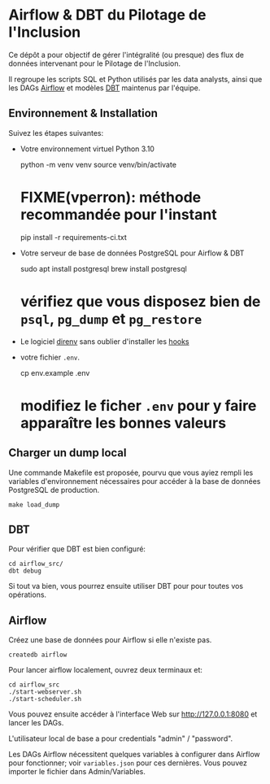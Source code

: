 
# Airflow & DBT du Pilotage de l'Inclusion

Ce dépôt a pour objectif de gérer l'intégralité (ou presque) des flux de données intervenant pour le Pilotage de l'Inclusion.

Il regroupe les scripts SQL et Python utilisés par les data analysts, ainsi que les DAGs [Airflow](https://airflow.apache.org/)
et modèles [DBT](https://docs.getdbt.com/) maintenus par l'équipe.

## Environnement & Installation

Suivez les étapes suivantes:

- Votre environnement virtuel Python 3.10

    python -m venv venv
    source venv/bin/activate
    # FIXME(vperron): méthode recommandée pour l'instant
    pip install -r requirements-ci.txt

- Votre serveur de base de données PostgreSQL pour Airflow & DBT

    sudo apt install postgresql
    brew install postgresql
    # vérifiez que vous disposez bien de `psql`, `pg_dump` et `pg_restore`


- Le logiciel [direnv](https://direnv.net) sans oublier d'installer les [hooks](https://direnv.net/docs/hook.html)

- votre fichier ``.env``.

    cp env.example .env
    # modifiez le ficher `.env` pour y faire apparaître les bonnes valeurs

## Charger un dump local

Une commande Makefile est proposée, pourvu que vous ayiez rempli les variables d'environnement nécessaires
pour accéder à la base de données PostgreSQL de production.

    make load_dump

## DBT

Pour vérifier que DBT est bien configuré:

    cd airflow_src/
    dbt debug

Si tout va bien, vous pourrez ensuite utiliser DBT pour pour toutes vos opérations.

## Airflow

Créez une base de données pour Airflow si elle n'existe pas.

    createdb airflow

Pour lancer airflow localement, ouvrez deux terminaux et:

    cd airflow_src
    ./start-webserver.sh
    ./start-scheduler.sh

Vous pouvez ensuite accéder à l'interface Web sur http://127.0.0.1:8080 et lancer les DAGs.

L'utilisateur local de base a pour credentials "admin" / "password".

Les DAGs Airflow nécessitent quelques variables à configurer dans Airflow pour fonctionner;
voir ``variables.json`` pour ces dernières. Vous pouvez importer le fichier dans Admin/Variables.

